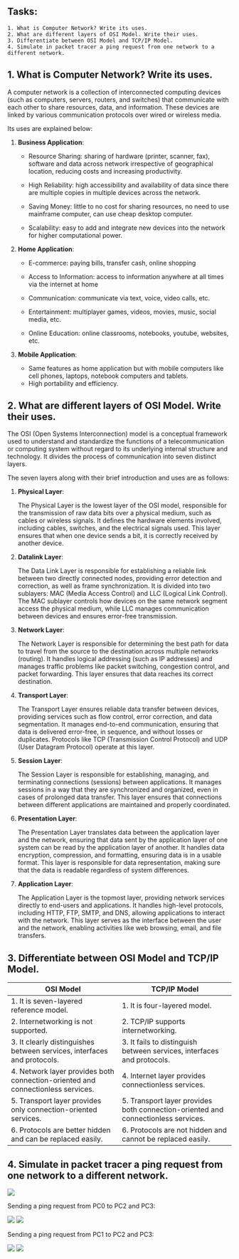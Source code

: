 ## Tasks:
    1. What is Computer Network? Write its uses.
    2. What are different layers of OSI Model. Write their uses.
    3. Differentiate between OSI Model and TCP/IP Model.
    4. Simulate in packet tracer a ping request from one network to a different network.
  
## 1. What is Computer Network? Write its uses.

A computer network is a collection of interconnected computing devices (such as computers, servers, routers, and switches) that communicate with each other to share resources, data, and information. These devices are linked by various communication protocols over wired or wireless media.

Its uses are explained below:

1. **Business Application**:
   
    - Resource Sharing: sharing of hardware (printer, scanner, fax), software and data across network irrespective of geographical location, reducing costs and increasing productivity.
   
    - High Reliability: high accessibility and availability of data since there are multiple copies in multiple devices across the network.
   
    - Saving Money: little to no cost for sharing resources, no need to use mainframe computer, can use cheap desktop computer.
   
    - Scalability: easy to add and integrate new devices into the network for higher computational power.

2. **Home Application**:

    - E-commerce: paying bills, transfer cash, online shopping
      
    - Access to Information: access to information anywhere at all times via the internet at home
      
    - Communication: communicate via text, voice, video calls, etc.
      
    - Entertainment: multiplayer games, videos, movies, music, social media, etc.
      
    - Online Education: online classrooms, notebooks, youtube, websites, etc.
      
3. **Mobile Application**:
   
    - Same features as home application but with mobile computers like cell phones, laptops, notebook computers and tablets.
    - High portability and efficiency.
 
## 2. What are different layers of OSI Model. Write their uses.

The OSI (Open Systems Interconnection) model is a conceptual framework used to understand and standardize the functions of a telecommunication or computing system without regard to its underlying internal structure and technology. It divides the process of communication into seven distinct layers.

The seven layers along with their brief introduction and uses are as follows:

1. **Physical Layer**:

    The Physical Layer is the lowest layer of the OSI model, responsible for the transmission of raw data bits over a physical medium, such as cables or wireless signals. It defines the hardware elements involved, including cables, switches, and the electrical signals used. This layer ensures that when one device sends a bit, it is correctly received by another device.
2. **Datalink Layer**:

    The Data Link Layer is responsible for establishing a reliable link between two directly connected nodes, providing error detection and correction, as well as frame synchronization. It is divided into two sublayers: MAC (Media Access Control) and LLC (Logical Link Control). The MAC sublayer controls how devices on the same network segment access the physical medium, while LLC manages communication between devices and ensures error-free transmission.
3. **Network Layer**:

    The Network Layer is responsible for determining the best path for data to travel from the source to the destination across multiple networks (routing). It handles logical addressing (such as IP addresses) and manages traffic problems like packet switching, congestion control, and packet forwarding. This layer ensures that data reaches its correct destination.
4. **Transport Layer**:

    The Transport Layer ensures reliable data transfer between devices, providing services such as flow control, error correction, and data segmentation. It manages end-to-end communication, ensuring that data is delivered error-free, in sequence, and without losses or duplicates. Protocols like TCP (Transmission Control Protocol) and UDP (User Datagram Protocol) operate at this layer.
5. **Session Layer**:

    The Session Layer is responsible for establishing, managing, and terminating connections (sessions) between applications. It manages sessions in a way that they are synchronized and organized, even in cases of prolonged data transfer. This layer ensures that connections between different applications are maintained and properly coordinated.
6. **Presentation Layer**:

    The Presentation Layer translates data between the application layer and the network, ensuring that data sent by the application layer of one system can be read by the application layer of another. It handles data encryption, compression, and formatting, ensuring data is in a usable format. This layer is responsible for data representation, making sure that the data is readable regardless of system differences.
7. **Application Layer**:

    The Application Layer is the topmost layer, providing network services directly to end-users and applications. It handles high-level protocols, including HTTP, FTP, SMTP, and DNS, allowing applications to interact with the network. This layer serves as the interface between the user and the network, enabling activities like web browsing, email, and file transfers.

## 3. Differentiate between OSI Model and TCP/IP Model.

| OSI Model | TCP/IP Model |
| ------------- | ------------- |
| 1. It is seven-layered reference model. | 1. It is four-layered model. |
| 2. Internetworking is not supported.  | 2. TCP/IP supports internetworking.  |
| 3. It clearly distinguishes between services, interfaces and protocols.  | 3. It fails to distinguish between services, interfaces and protocols.  |
| 4. Network layer provides both connection-oriented and connectionless services.  | 4. Internet layer provides connectionless services.  |
| 5. Transport layer provides only connection-oriented services.  | 5. Transport layer provides both connection-oriented and connectionless services.  |
| 6. Protocols are better hidden and can be replaced easily.  | 6. Protocols are not hidden and cannot be replaced easily.  |

## 4. Simulate in packet tracer a ping request from one network to a different network.

<img src="04.PNG">

Sending a ping request from PC0 to PC2 and PC3:

<img src="ping1.PNG">

<img src="ping2.PNG">

Sending a ping request from PC1 to PC2 and PC3:

<img src="ping3.PNG">

<img src="ping4.PNG">
